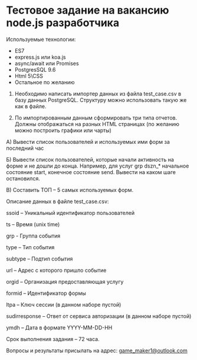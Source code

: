 # Тестовое задание на вакансию node.js разработчика
Используемые технологии:
-	ES7
-	express.js или koa.js
-	async/await или Promises
-	PostgresSQL 9.6
-	Html 5\CSS
-	Остальное по желанию

1)	Необходимо написать импортер данных из файла test_case.csv в базу данных PostgreSQL. Структуру можно использовать такую же как в файле. 

2)	По импортированным данным сформировать три типа отчетов. Должны отображаться на разных HTML страницах (по желанию можно построить графики или чарты)

А) Вывести список пользователей и используемых ими форм за последний час

Б) Вывести список пользователей, которые начали активность на форме и не дошли до конца. Например, для услуг grp dszn_* начальное состояние start, конечное состояние send. Вывести на каком шаге остановился. 

В) Составить ТОП – 5 самых используемых форм.

Описание данных в файле test_case.csv:

ssoid – Уникальный идентификатор пользователей 

ts – Время (unix time)

grp -  Группа события

type – Тип события 

subtype – Подтип события

url – Адрес с которого пришло событие

orgid – Организация предоставляющая услугу

formid – Идентификатор формы

ltpa – Ключ сессии (в данном наборе пустой)

sudirresponse – Ответ от сервиса авторизации (в данном наборе пустой)

ymdh – Дата в формате YYYY-MM-DD-HH

Срок выполнения задания – 72 часа. 

Вопросы и результаты присылать на адрес: game_maker1@outlook.com

